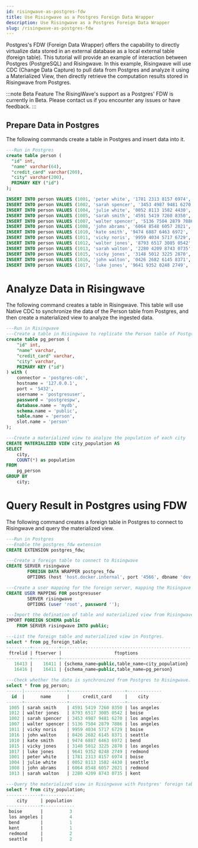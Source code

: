 ```yaml
---
id: risingwave-as-postgres-fdw
title: Use Risingwave as a Postgres Foreign Data Wrapper
description: Use Risingwave as a Postgres Foreign Data Wrapper
slug: /risingwave-as-postgres-fdw
---
```


Postgres's FDW (Foreign Data Wrapper) offers the capability to directly virtualize data stored in an external database as a local external table (foreign table). This tutorial will provide an example of interaction between Postgres (PostgreSQL) and Risingwave. In this example, Risingwave will use CDC (Change Data Capture) to pull data from Postgres and analyze it using a Materialized View, then directly retrieve the computation results stored in Risingwave from Postgres.

:::note Beta Feature
The RisingWave's support as a Postgres' FDW is currently in Beta. Please contact us if you encounter any issues or have feedback.
:::


## Prepare Data in Postgres

The following commands create a table in Postgres and insert data into it.

```sql
---Run in Postgres
create table person (
  "id" int,
  "name" varchar(64),
  "credit_card" varchar(200),
  "city" varchar(200),
  PRIMARY KEY ("id")
);

INSERT INTO person VALUES (1001, 'peter white', '1781 2313 8157 6974', 'boise');
INSERT INTO person VALUES (1002, 'sarah spencer', '3453 4987 9481 6270', 'los angeles');
INSERT INTO person VALUES (1004, 'julie white', '0052 8113 1582 4430', 'seattle');
INSERT INTO person VALUES (1005, 'sarah smith', '4591 5419 7260 8350', 'los angeles');
INSERT INTO person VALUES (1007, 'walter spencer', '5136 7504 2879 7886', 'los angeles');
INSERT INTO person VALUES (1008, 'john abrams', '6064 8548 6057 2021', 'redmond');
INSERT INTO person VALUES (1010, 'kate smith', '9474 6887 6463 6972', 'bend');
INSERT INTO person VALUES (1011, 'vicky noris', '9959 4034 5717 6729', 'boise');
INSERT INTO person VALUES (1012, 'walter jones', '8793 6517 3085 0542', 'boise');
INSERT INTO person VALUES (1013, 'sarah walton', '2280 4209 8743 0735', 'kent');
INSERT INTO person VALUES (1015, 'vicky jones', '3148 5012 3225 2870', 'los angeles');
INSERT INTO person VALUES (1016, 'john walton', '0426 2682 6145 8371', 'seattle');
INSERT INTO person VALUES (1017, 'luke jones', '9641 9352 0248 2749', 'redmond');
```

# Analyze Data in Risingwave

The following command creates a table in Risingwave. This table will use Native CDC to synchronize the data of the Person table from Postgres, and then create a materialized view to analyze the ingested data.

```sql
---Run in Risingwave
---Create a table in Risingwave to replicate the Person table of Postgres into Risingwave
create table pg_person (
    "id" int,
    "name" varchar,
    "credit_card" varchar,
    "city" varchar,
    PRIMARY KEY ("id")
) with (
    connector = 'postgres-cdc',
    hostname = '127.0.0.1',
    port = '5432',
    username = 'postgresuser',
    password = 'postgrespw',
    database.name = 'mydb',
    schema.name = 'public',
    table.name = 'person',
    slot.name = 'person'
);

---Create a materialized view to analyze the population of each city
CREATE MATERIALIZED VIEW city_population AS
SELECT
    city,
    COUNT(*) as population
FROM
    pg_person
GROUP BY
    city;
```

# Query Result in Postgres using FDW

The following command creates a foreign table in Postgres to connect to Risingwave and query the materialized view.

```sql
---Run in Postgres
---Enable the postgres_fdw extension
CREATE EXTENSION postgres_fdw;

---Create a foreign table to connect to Risingwave
CREATE SERVER risingwave
        FOREIGN DATA WRAPPER postgres_fdw
        OPTIONS (host 'host.docker.internal', port '4566', dbname 'dev');

---Create a user mapping for the foreign server, mapping the Risingave's root `user` to the Postgres' user `postgresuser`
CREATE USER MAPPING FOR postgresuser
        SERVER risingwave
        OPTIONS (user 'root', password '');

---Import the defination of table and materialized view from Risingwave.
IMPORT FOREIGN SCHEMA public
    FROM SERVER risingwave INTO public;

---List the foreign table and materialized view in Postgres.
select * from pg_foreign_table;
---------+----------+-------------------------------------------------
 ftrelid | ftserver |                    ftoptions
---------+----------+-------------------------------------------------
   16413 |    16411 | {schema_name=public,table_name=city_population}
   16416 |    16411 | {schema_name=public,table_name=pg_person}

---Check whether the data is synchronized from Postgres to Risingwave.
select * from pg_person;
------|----------------+---------------------+-------------
  id  |      name      |     credit_card     |    city
------+----------------+---------------------+-------------
 1005 | sarah smith    | 4591 5419 7260 8350 | los angeles
 1012 | walter jones   | 8793 6517 3085 0542 | boise
 1002 | sarah spencer  | 3453 4987 9481 6270 | los angeles
 1007 | walter spencer | 5136 7504 2879 7886 | los angeles
 1011 | vicky noris    | 9959 4034 5717 6729 | boise
 1016 | john walton    | 0426 2682 6145 8371 | seattle
 1010 | kate smith     | 9474 6887 6463 6972 | bend
 1015 | vicky jones    | 3148 5012 3225 2870 | los angeles
 1017 | luke jones     | 9641 9352 0248 2749 | redmond
 1001 | peter white    | 1781 2313 8157 6974 | boise
 1004 | julie white    | 0052 8113 1582 4430 | seattle
 1008 | john abrams    | 6064 8548 6057 2021 | redmond
 1013 | sarah walton   | 2280 4209 8743 0735 | kent

---Query the materialized view in Risingwave with Postgres' foreign table.
select * from city_population;
-------------+------------
    city     | population
-------------+------------
 boise       |          3
 los angeles |          4
 bend        |          1
 kent        |          1
 redmond     |          2
 seattle     |          2
```

